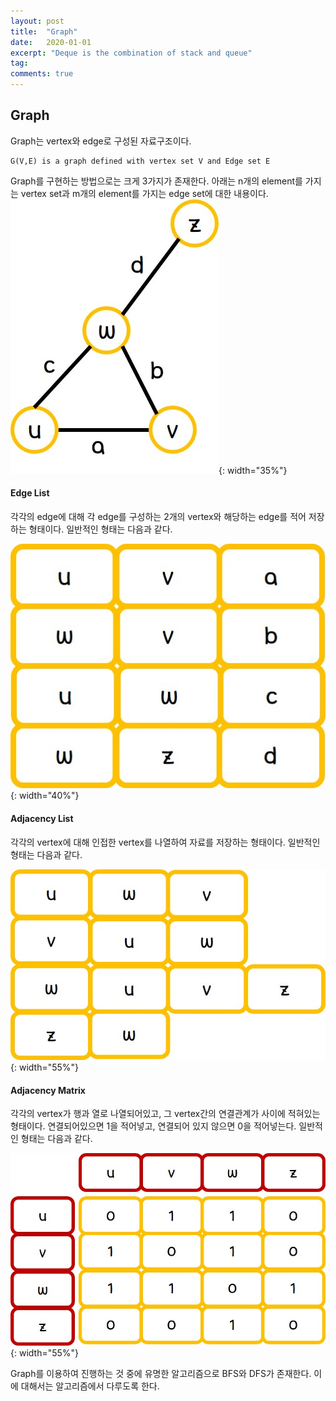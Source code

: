 ```yaml
---
layout: post
title:  "Graph"
date:   2020-01-01
excerpt: "Deque is the combination of stack and queue"
tag:
comments: true
---
```


## Graph

Graph는 vertex와 edge로 구성된 자료구조이다.
```
G(V,E) is a graph defined with vertex set V and Edge set E
```

Graph를 구현하는 방법으로는 크게 3가지가 존재한다.
아래는 n개의 element를 가지는 vertex set과 m개의 element를 가지는 edge set에 대한 내용이다.
![graph](./../assets/img/Graph.jpg){: width="35%"}


#### Edge List

각각의 edge에 대해 각 edge를 구성하는 2개의 vertex와 해당하는 edge를 적어 저장하는 형태이다.
일반적인 형태는 다음과 같다.

![edgelist](./../assets/img/Edge_List.jpg){: width="40%"}



#### Adjacency List

각각의 vertex에 대해 인접한 vertex를 나열하여 자료를 저장하는 형태이다.
일반적인 형태는 다음과 같다.


![adjacencylist](./../assets/img/Adjacency_List.jpg){: width="55%"}

#### Adjacency Matrix

각각의 vertex가 행과 열로 나열되어있고, 그 vertex간의 연결관계가 사이에 적혀있는 형태이다.
연결되어있으면 1을 적어넣고, 연결되어 있지 않으면 0을 적어넣는다.
일반적인 형태는 다음과 같다.

![adjacencymatrix](./../assets/img/Adjacency_Matrix.jpg){: width="55%"}

Graph를 이용하여 진행하는 것 중에 유명한 알고리즘으로 BFS와 DFS가 존재한다.
이에 대해서는 알고리즘에서 다루도록 한다.

